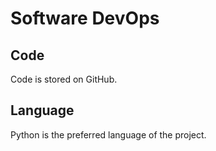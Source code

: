 # Software DevOps
## Code
Code is stored on GitHub.

## Language
Python is the preferred language of the project.
